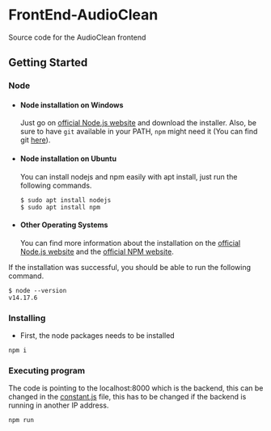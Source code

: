 # FrontEnd-AudioClean

Source code for the AudioClean frontend

## Getting Started

### Node
- #### Node installation on Windows

  Just go on [official Node.js website](https://nodejs.org/) and download the installer.
Also, be sure to have `git` available in your PATH, `npm` might need it (You can find git [here](https://git-scm.com/)).

- #### Node installation on Ubuntu

  You can install nodejs and npm easily with apt install, just run the following commands.

      $ sudo apt install nodejs
      $ sudo apt install npm

- #### Other Operating Systems
  You can find more information about the installation on the [official Node.js website](https://nodejs.org/) and the [official NPM website](https://npmjs.org/).

If the installation was successful, you should be able to run the following command.

    $ node --version
    v14.17.6

### Installing

* First, the node packages needs to be installed
```
npm i
```

### Executing program

The code is pointing to the localhost:8000 which is the backend, this can be changed in the [constant.js](https://github.com/nestorcalvo/FrontEnd-AudioClean/blob/master/src/constants.js) file, this has to be changed if the backend is running in another IP address.

```
npm run
```

